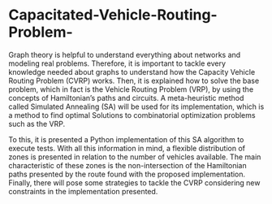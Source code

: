 # Capacitated-Vehicle-Routing-Problem-
Graph theory is helpful to understand everything about networks and modeling real problems. Therefore, it is important to tackle every knowledge needed about graphs to understand how the Capacity Vehicle Routing Problem (CVRP) works. Then, it is explained how to solve the base problem, which in fact is the Vehicle Routing Problem (VRP), by using the concepts of Hamiltonian’s paths and circuits. A meta-heuristic method called Simulated Annealing (SA) will be used for its implementation, which is a method to find optimal Solutions to combinatorial optimization problems such as the VRP.

To this, it is presented a Python implementation of this SA algorithm to execute tests. With all this information in mind, a flexible distribution of zones is presented in relation to the number of vehicles available. The main characteristic of these zones is the non-intersection of the Hamiltonian paths presented by the route found with the proposed implementation. Finally, there will pose some strategies to tackle the CVRP considering new constraints in the implementation presented.
